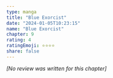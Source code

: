 ```yaml
---
type: manga
title: "Blue Exorcist"
date: "2024-01-05T10:23:15"
name: "Blue Exorcist"
chapter: 9
rating: 4
ratingEmoji: ⭐️⭐️⭐️⭐️
share: false
---
```


*[No review was written for this chapter]*
